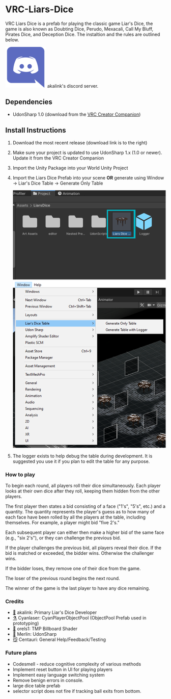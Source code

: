 # VRC-Liars-Dice
VRC Liars Dice is a prefab for playing the classic game Liar's Dice, the game is also known as Doubting Dice, Perudo, Mexacali, Call My Bluff, Pirates Dice, and Deception Dice. The instaltion and the rules are outlined below. 

[![Discord Invite](/image%20files/2111370.png)](https://discord.gg/u4SNU3eRrd) akalink's discord server.

## Dependencies
- UdonSharp 1.0 (download from the [VRC Creator Companion](https://vcc.docs.vrchat.com/))


## Install Instructions
1. Download the most recent release (download link is to the right)
2. Make sure your project is updated to use UdonSharp 1.x (1.0 or newer). Update it from the VRC Creator Companion
3. Import the Unity Package into your World Unity Project
4. Import the Liars Dice Prefab into your scene **OR** generate using Window -> Liar's Dice Table -> Generate Only Table

   ![Example of the prefab](/image%20files/prefab%20example.png)
   ![Example of the Window Option](/image%20files/editor%20script%20example.png)
5. The logger exists to help debug the table during development. It is suggested you use it if you plan to edit the table for any purpose.

### How to play
To begin each round, all players roll their dice simultaneously. Each player looks at their own dice after they roll, keeping them hidden from the other players.

The first player then states a bid consisting of a face ("1's", "5's", etc.) and a quantity. The quantity represents the player's guess as to how many of each face have been rolled by all the players at the table, including themselves. For example, a player might bid "five 2's."

Each subsequent player can either then make a higher bid of the same face (e.g., "six 2's"), or they can challenge the previous bid.

If the player challenges the previous bid, all players reveal their dice. If the bid is matched or exceeded, the bidder wins. Otherwise the challenger wins.

If the bidder loses, they remove one of their dice from the game.

The loser of the previous round begins the next round.

The winner of the game is the last player to have any dice remaining.


### Credits
- [🦎](https://github.com/akalink) akalink: Primary Liar's Dice Developer
- [⚗️](https://github.com/CyanLaser) Cyanlaser: CyanPlayerObjectPool (ObjectPool Prefab used in prototyping)
- [🧝‍](https://github.com/orels1) orels1: TMP Billboard Shader
- [🧙](https://github.com/MerlinVR/UdonSharp) Merlin: UdonSharp
- [😼](https://github.com/Centauri2442) Centauri: General Help/Feedback/Testing


### Future plans
- Codesmell - reduce cognitive complexity of various methods
- Implement reset button in UI for playing players
- Implement easy language switching system
- Remove benign errors in console.
- large dice table prefab
- selector script does not fire if tracking ball exits from bottom.
